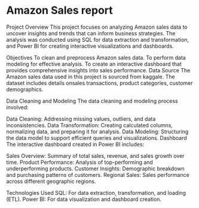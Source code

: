 # Amazon Sales report
Project Overview
This project focuses on analyzing Amazon sales data to uncover insights and trends that can inform business strategies. The analysis was conducted using SQL for data extraction and transformation, and Power BI for creating interactive visualizations and dashboards.

Objectives
To clean and preprocess Amazon sales data.
To perform data modeling for effective analysis.
To create an interactive dashboard that provides comprehensive insights into sales performance.
Data Source
The Amazon sales data used in this project is sourced from kaggale. The dataset includes details onsales transactions, product categories, customer demographics.

Data Cleaning and Modeling
The data cleaning and modeling process involved:

Data Cleaning: Addressing missing values, outliers, and data inconsistencies.
Data Transformation: Creating calculated columns, normalizing data, and preparing it for analysis.
Data Modeling: Structuring the data model to support efficient queries and visualizations.
Dashboard
The interactive dashboard created in Power BI includes:

Sales Overview: Summary of total sales, revenue, and sales growth over time.
Product Performance: Analysis of top-performing and underperforming products.
Customer Insights: Demographic breakdown and purchasing patterns of customers.
Regional Sales: Sales performance across different geographic regions.

Technologies Used
SQL: For data extraction, transformation, and loading (ETL).
Power BI: For data visualization and dashboard creation.
